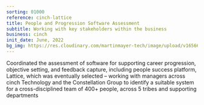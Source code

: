 ```yaml
---
sorting: 01000
reference: cinch-lattice
title: People and Progression Software Assessment
subtitle: Working with key stakeholders within the business
business: cinch
init_date: June, 2022
bg_img: https://res.cloudinary.com/martinmayer-tech/image/upload/v1656645970/2018-09-09_15.22.06_kkegvj.jpg
---
```

Coordinated the assessment of software for supporting career progression, objective setting, and feedback capture, including people success platform, Lattice, which was eventually selected – working with managers across cinch Technology and the Constellation Group to identify a suitable system for a cross-disciplined team of 400+ people, across 5 tribes and supporting departments